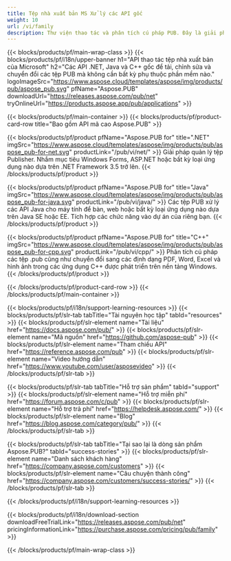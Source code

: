 ```yaml
---
title: Tệp nhà xuất bản MS Xử lý các API gốc
weight: 10
url: /vi/family
description: Thư viện thao tác và phân tích cú pháp PUB. Đây là giải pháp API để tải, chỉnh sửa, hiển thị và chuyển đổi các tệp của nhà xuất bản MS sang tệp PDF trên bất kỳ nền tảng nào.
---
```


{{< blocks/products/pf/main-wrap-class >}}
{{< blocks/products/pf/i18n/upper-banner h1="API thao tác tệp nhà xuất bản của Microsoft" h2="Các API .NET, Java và C++ gốc để tải, chỉnh sửa và chuyển đổi các tệp PUB mà không cần bất kỳ phụ thuộc phần mềm nào." logoImageSrc="https://www.aspose.cloud/templates/aspose/img/products/pub/aspose_pub.svg" pfName="Aspose.PUB" downloadUrl="https://releases.aspose.com/pub/net" tryOnlineUrl="https://products.aspose.app/pub/applications" >}}

{{< blocks/products/pf/main-container >}}
{{< blocks/products/pf/product-card-row title="Bao gồm API mã cao Aspose.PUB" >}}

{{< blocks/products/pf/product pfName="Aspose.PUB for" title=".NET" imgSrc="https://www.aspose.cloud/templates/aspose/img/products/pub/aspose_pub-for-net.svg" productLink="/pub/vi/net/" >}}
Giải pháp quản lý tệp Publisher. Nhắm mục tiêu Windows Forms, ASP.NET hoặc bất kỳ loại ứng dụng nào dựa trên .NET Framework 3.5 trở lên.
{{< /blocks/products/pf/product >}}

{{< blocks/products/pf/product pfName="Aspose.PUB for" title="Java" imgSrc="https://www.aspose.cloud/templates/aspose/img/products/pub/aspose_pub-for-java.svg" productLink="/pub/vi/java/" >}}
Các tệp PUB xử lý các API Java cho máy tính để bàn, web hoặc bất kỳ loại ứng dụng nào dựa trên Java SE hoặc EE. Tích hợp các chức năng vào dự án của riêng bạn.
{{< /blocks/products/pf/product >}}

{{< blocks/products/pf/product pfName="Aspose.PUB for" title="C++" imgSrc="https://www.aspose.cloud/templates/aspose/img/products/pub/aspose_pub-for-cpp.svg" productLink="/pub/vi/cpp/" >}}
Phân tích cú pháp các tệp .pub cũng như chuyển đổi sang các định dạng PDF, Word, Excel và hình ảnh trong các ứng dụng C++ được phát triển trên nền tảng Windows.
{{< /blocks/products/pf/product >}}

{{< /blocks/products/pf/product-card-row >}}
{{< /blocks/products/pf/main-container >}}

{{< blocks/products/pf/i18n/support-learning-resources >}}
{{< blocks/products/pf/slr-tab tabTitle="Tài nguyên học tập" tabId="resources" >}}
{{< blocks/products/pf/slr-element name="Tài liệu" href="https://docs.aspose.com/pub/" >}}
{{< blocks/products/pf/slr-element name="Mã nguồn" href="https://github.com/aspose-pub" >}}
{{< blocks/products/pf/slr-element name="Tham chiếu API" href="https://reference.aspose.com/pub" >}}
{{< blocks/products/pf/slr-element name="Video hướng dẫn" href="https://www.youtube.com/user/asposevideo" >}}
{{< /blocks/products/pf/slr-tab >}}

{{< blocks/products/pf/slr-tab tabTitle="Hỗ trợ sản phẩm" tabId="support" >}}
{{< blocks/products/pf/slr-element name="Hỗ trợ miễn phí" href="https://forum.aspose.com/c/pub" >}}
{{< blocks/products/pf/slr-element name="Hỗ trợ trả phí" href="https://helpdesk.aspose.com/" >}}
{{< blocks/products/pf/slr-element name="Blog" href="https://blog.aspose.com/category/pub/" >}}
{{< /blocks/products/pf/slr-tab >}}

{{< blocks/products/pf/slr-tab tabTitle="Tại sao lại là dòng sản phẩm Aspose.PUB?" tabId="success-stories" >}}
{{< blocks/products/pf/slr-element name="Danh sách khách hàng" href="https://company.aspose.com/customers" >}}
{{< blocks/products/pf/slr-element name="Câu chuyện thành công" href="https://company.aspose.com/customers/success-stories/" >}}
{{< /blocks/products/pf/slr-tab >}}

{{< /blocks/products/pf/i18n/support-learning-resources >}}

{{< blocks/products/pf/i18n/download-section downloadFreeTrialLink="https://releases.aspose.com/pub/net" pricingInformationLink="https://purchase.aspose.com/pricing/pub/family" >}}

{{< /blocks/products/pf/main-wrap-class >}}